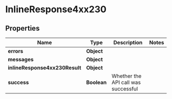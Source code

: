 # InlineResponse4xx230

## Properties
Name | Type | Description | Notes
------------ | ------------- | ------------- | -------------
**errors** | **Object** |  | 
**messages** | **Object** |  | 
**inlineResponse4xx230Result** | **Object** |  | 
**success** | **Boolean** | Whether the API call was successful | 
